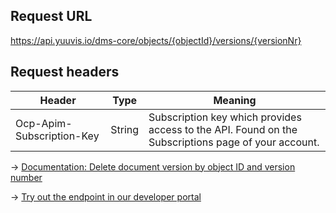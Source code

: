 ## Request URL
https://api.yuuvis.io/dms-core/objects/{objectId}/versions/{versionNr}

## Request headers
| Header                    | Type   | Meaning                                                                                             |
|---------------------------|--------|-----------------------------------------------------------------------------------------------------|
| Ocp-Apim-Subscription-Key | String | Subscription key which provides access to the API. Found on the Subscriptions page of your account. |

&rarr; [Documentation: Delete document version by object ID and version number](https://github.com/yuuvis/Documentation/wiki/Delete-documents#DeletingDocumentsviaCoreAPI-DeleteaVersionofaDocument)

&rarr; [Try out the endpoint in our developer portal](https://developer.yuuvis.com/Apis/Endpoints/dms-core-api)
